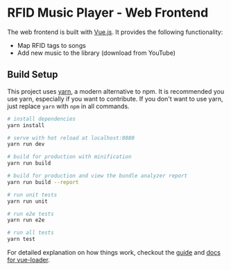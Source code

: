 # RFID Music Player - Web Frontend

The web frontend is built with [Vue.js](https://vuejs.org/). It provides the following functionality:

* Map RFID tags to songs
* Add new music to the library (download from YouTube)


## Build Setup

This project uses [yarn](https://yarnpkg.com/en/), a modern alternative to npm. It is recommended you use yarn, especially if you want to contribute. If you don't want to use yarn, just replace `yarn` with `npm` in all commands.

``` bash
# install dependencies
yarn install

# serve with hot reload at localhost:8080
yarn run dev

# build for production with minification
yarn run build

# build for production and view the bundle analyzer report
yarn run build --report

# run unit tests
yarn run unit

# run e2e tests
yarn run e2e

# run all tests
yarn test
```

For detailed explanation on how things work, checkout the [guide](http://vuejs-templates.github.io/webpack/) and [docs for vue-loader](http://vuejs.github.io/vue-loader).
